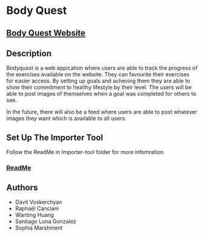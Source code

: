 # Body Quest
## [Body Quest Website](https://bodyquest.azurewebsites.net/)


## Description
Bodyquest is a web appication where users are able to track the progress of the exercises available on the website.
They can favourite their exercises for easier access.
By setting up goals and acheving them they are able to show their commitment to healthy lifestyle by their level.
The users will be able to post images of themselves when a goal was completed for others to see. 

In the future, there will also be a feed where users are able to post whatever images they want which is available to all users.


## Set Up The Importer Tool
Follow the ReadMe in Importer-tool folder for more infomration. <br>
###  [ReadMe](./Importer-tool/ReadMe.md)

## Authors
- Davit Voskerchyan
- Raphaël Canciani
- Wanting Huang
- Santiago Luna Gonzalez
- Sophia Marshment
